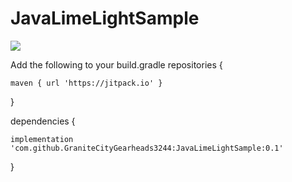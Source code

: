 # JavaLimeLightSample

[![](https://jitpack.io/v/GraniteCityGearheads3244/JavaLimeLightSample.svg)](https://jitpack.io/#GraniteCityGearheads3244/JavaLimeLightSample)

Add the following to your build.gradle
repositories {

    maven { url 'https://jitpack.io' }
    
}

dependencies {

    implementation 'com.github.GraniteCityGearheads3244:JavaLimeLightSample:0.1'
    
}
    
    
